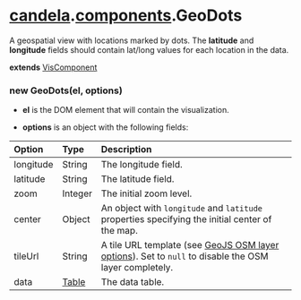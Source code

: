 # [candela](../..#readme).[components](..#readme).GeoDots

A geospatial view with locations marked by dots. The **latitude** and
**longitude** fields should contain lat/long values for each location in the
data.

**extends** [VisComponent](../../VisComponent#readme)

### new GeoDots(el, options)

* **el** is the DOM element that will contain the visualization.

* **options** is an object with the following fields:

| Option    | Type   | Description  |
| :-------- | :----- | :----------- |
| longitude | String | The longitude field. |
| latitude  | String | The latitude field. |
| zoom      | Integer | The initial zoom level. |
| center    | Object | An object with `longitude` and `latitude` properties specifying the initial center of the map. |
| tileUrl   | String | A tile URL template (see [GeoJS OSM layer options](http://opengeoscience.github.io/geojs/apidocs/geo.osmLayer.html)). Set to `null` to disable the OSM layer completely. |
| data      | [Table](../..#table) | The data table. |
